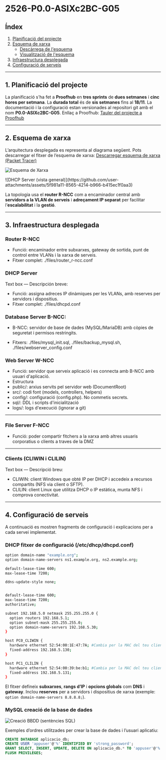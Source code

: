 # 2526-P0.0-ASIXc2BC-G05

## Índex

1. [Planificació del projecte](#planificació-del-projecte)
2. [Esquema de xarxa](#esquema-de-xarxa)
    - [Descàrrega de l'esquema](#descàrrega-de-lesquema)
    - [Visualització de l'esquema](#visualització-de-lesquema)
3. [Infraestructura desplegada](#infraestructura-desplegada)
4. [Configuració de serveis](#configuració-de-serveis)

---

## 1. Planificació del projecte

La planificació s'ha fet a **Proofhub** en **tres sprints** de **dues setmanes** i **cinc hores per setmana**. La **durada total** és de **sis setmanes** fins al **18/11**. La documentació i la configuració estan versionades al repositori git amb el nom **P0.0-ASIXc2BC-G05**. Enllaç a Proofhub: [Tauler del projecte a Proofhub](https://itecbcn.proofhub.com/bapplite/#app/todos/project-9335566085/list-269936034851)

---

## 2. Esquema de xarxa

L’arquitectura desplegada es representa al diagrama següent. Pots descarregar el fitxer de l’esquema de xarxa: [Descarregar esquema de xarxa (Packet Tracer)](https://drive.google.com/file/d/1atEO0mJYaNl4XfbM8BtlbaUDIN4p2D8S/view?usp=sharing)

![Esquema de Xarxa](https://github.com/user-attachments/assets/12fdae6a-c0b8-4ae6-8dcf-2a22dcaad1b4)
</div>
![DHCP Server (vista general)](https://github.com/user-attachments/assets/5f981a11-8565-4214-b966-b415ec1f0aa3)
</div>

La topologia usa el **router R-NCC** com a encaminador central amb **servidors a la VLAN de serveis** i **adreçament IP separat** per facilitar l’**escalabilitat** i la **gestió**.

---

## 3. Infraestructura desplegada

### Router R-NCC
- Funció: encaminador entre subxarxes, gateway de sortida, punt de control entre VLANs i la xarxa de serveis.
- Fitxer complet: ./files/router_r-ncc.conf

### DHCP Server
Text box — Descripción breve:
- Funció: assigna adreces IP dinàmiques per les VLANs, amb reserves per servidors i dispositius.
- Fitxer complet: ./files/dhcpd.conf

### Database Server B-NCC:
- B-NCC: servidor de base de dades (MySQL/MariaDB) amb còpies de seguretat i permisos restringits.

- Fitxers: ./files/mysql_init.sql, ./files/backup_mysql.sh, ./files/webserver_config.conf

### Web Server W-NCC
- Funció: servidor que serveix aplicació i es connecta amb B-NCC amb usuari d'aplicació.
- Estructura
- public/: arxius servits pel servidor web (DocumentRoot)
- src/: codi font (models, controllers, helpers)
- config/: configuració (config.php). No commetis secrets.
- sql/: DDL i scripts d'inicialització
- logs/: logs d'execució (ignorar a git)

---

### File Server F-NCC

- Funció: poder compartir fitchers a la xarxa amb altres usuaris corporatius o clients a traves de la DMZ
---

### Clients (CLIWIN i CLILIN)
Text box — Descripció breu:
- CLIWIN: client Windows que obté IP per DHCP i accedeix a recursos compartits (NFS via client o SFTP).
- CLILIN: client Linux que utilitza DHCP o IP estàtica, munta NFS i comprova conectivitat.

---

## 4. Configuració de serveis

A continuació es mostren fragments de configuració i explicacions per a cada servei implementat.

### DHCP fitxer de configuració (/etc/dhcp/dhcpd.conf)
``` bash
option domain-name "example.org";
option domain-name-servers ns1.example.org, ns2.example.org;

default-lease-time 600;
max-lease-time 7200;

ddns-update-style none;


default-lease-time 600;
max-lease-time 7200;
authoritative;

subnet 192.168.5.0 netmask 255.255.255.0 {
  option routers 192.168.5.1;
  option subnet-mask 255.255.255.0;
  option domain-name-servers 192.168.5.30;
}

host PC0_CLIWIN {
  hardware ethernet 52:54:00:1E:47:7A; #Cambia per la MAC del teu client Windows
  fixed-address 192.168.5.130; 
}

host PC1_CLILIN {
  hardware ethernet 52:54:00:39:be:b1; #Cambia per la MAC del teu client linux
  fixed-address 192.168.5.131;
}
```

El fitxer defineix **subxarxes**, **rangs d’IP** i **opcions globals** com **DNS** i **gateway**. Inclou **reserves** per a servidors i dispositius de xarxa (exemple: `option domain-name-servers 8.8.8.8;`).

### MySQL creació de la base de dades

![Creació BBDD (sentències SQL)](https://github.com/user-attachments/assets/9bc4d813-f384-4563-afff-7484127ffb04)
</div>

Exemples d’ordres utilitzades per crear la base de dades i l’usuari aplicatiu:

```sql
CREATE DATABASE aplicacio_db;
CREATE USER 'appuser'@'%' IDENTIFIED BY 'strong_password';
GRANT SELECT, INSERT, UPDATE, DELETE ON aplicacio_db.* TO 'appuser'@'%';
FLUSH PRIVILEGES;
```
